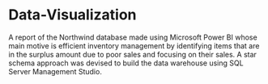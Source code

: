 # Data-Visualization
A report of the Northwind database made using Microsoft Power BI whose main motive is efficient inventory management by identifying items that are in the surplus amount due to poor sales and focusing on their sales. A star schema approach was devised to build the data warehouse using SQL Server Management Studio.
